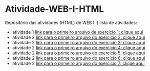 # Atividade-WEB-I-HTML
Repositório das atividades (HTML) de WEB I :)
 lista de atividades:
 - atividade 1 [link para o primeiro arquivo de exercício 1: clique aqui](Atividade1.html)
 - atividade 2 [link para o primeiro arquivo do exercício 2: clique aqui](questão2.html)
 - atividade 2 [link para o primeiro arquivo do exercício 3: clique aqui](Atividade3.html)
 - atividade 2 [link para o primeiro arquivo do exercício 4: clique aqui](Atividade4.html)
 - atividade 2 [link para o primeiro arquivo do exercício 5: clique aqui](Atividade5.html)
 - atividade 2 [link para o primeiro arquivo do exercício 6: clique aqui](Atividade6.html)
 - atividade 2 [link para o primeiro arquivo do exercício 7: clique aqui](Atividade7.html)
 
